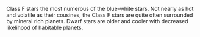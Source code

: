 Class F stars the most numerous of the blue-white stars. Not nearly as hot and volatile as their cousines, the Class F stars are quite often surrounded by mineral rich planets. Dwarf stars are older and cooler with decreased likelihood of habitable planets.